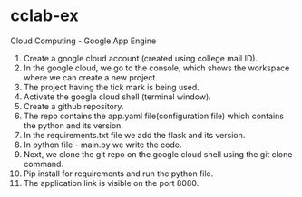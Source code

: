 # cclab-ex
Cloud Computing - Google App Engine

1. Create a google cloud account (created using college mail ID).
2. In the google cloud, we go to the console, which shows the workspace where we can create a new project.
3. The project having the tick mark is being used.
4. Activate the google cloud shell (terminal window).
5. Create a github repository.
6. The repo contains the app.yaml file(configuration file) which contains the python and its version.
7. In the requirements.txt file we add the flask and its version.
8. In python file - main.py we write the code.
9. Next, we clone the git repo on the google cloud shell using the git clone command.
10. Pip install for requirements and run the python file.
11. The application link is visible on the port 8080.
